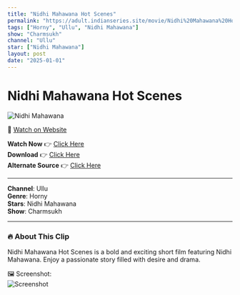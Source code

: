 ```yaml
---
title: "Nidhi Mahawana Hot Scenes"
permalink: "https://adult.indianseries.site/movie/Nidhi%20Mahawana%20Hot%20Scenes"
tags: ["Horny", "Ullu", "Nidhi Mahawana"]
show: "Charmsukh"
channel: "Ullu"
star: ["Nidhi Mahawana"]
layout: post
date: "2025-01-01"
---
```


# Nidhi Mahawana Hot Scenes

![Nidhi Mahawana](https://shorts.desisins.com/wp-content/uploads/2024/02/Nidhi-Mahanwa-Ullu-TellyPlay.com_.jpg)

🔗 [Watch on Website](https://adult.indianseries.site/movie/Nidhi%20Mahawana%20Hot%20Scenes)

**Watch Now** 👉 [Click Here](https://adult.indianseries.site/movie/Nidhi%20Mahawana%20Hot%20Scenes)  
**Download** 👉 [Click Here](https://adult.indianseries.site/movie/Nidhi%20Mahawana%20Hot%20Scenes)  
**Alternate Source** 👉 [Click Here](https://adult.indianseries.site/movie/Nidhi%20Mahawana%20Hot%20Scenes)

---

**Channel**: Ullu  
**Genre**: Horny  
**Stars**: Nidhi Mahawana  
**Show**: Charmsukh

---

### 🔥 About This Clip

Nidhi Mahawana Hot Scenes is a bold and exciting short film featuring Nidhi Mahawana. Enjoy a passionate story filled with desire and drama.
 
🖼️ Screenshot:  
![Screenshot](https://shorts.desisins.com/wp-content/uploads/2024/02/Nidhi-Mahanwa-Ullu-TellyPlay.com_.jpg)
